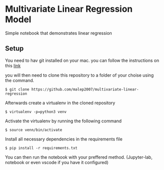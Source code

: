 # Multivariate Linear Regression Model
Simple notebook that demonstrates linear regression

## Setup
You need to hav git installed on your mac. you can follow the instructions on this [link](https://www.atlassian.com/git/tutorials/install-git)

you will then need to clone this repository to a folder of your choise using the command.
``` 
$ git clone https://github.com/malep2007/multivariate-linear-regression
```

Afterwards create a virtualenv in the cloned repository
```
$ virtualenv -p=python3 venv
```

Activate the virtualenv by running the following command
```
$ source venn/bin/activate
```

Install all necessary dependencies in the requirements file
```
$ pip install -r requirements.txt
```

You can then run the notebook with your preffered method. (Jupyter-lab, notebook or even vscode if you have it configured)


